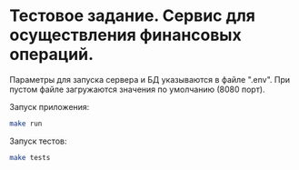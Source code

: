# Тестовое задание. Сервис для осуществления финансовых операций.

Параметры для запуска сервера и БД указываются в файле ".env". При пустом файле загружаются значения по умолчанию (8080 порт).

Запуск приложения:
```sh
make run
```
Запуск тестов:
```sh
make tests
```
